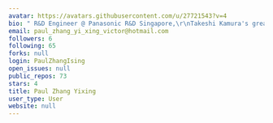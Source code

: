 ```yaml
---
avatar: https://avatars.githubusercontent.com/u/27721543?v=4
bio: " R&D Engineer @ Panasonic R&D Singapore,\r\nTakeshi Kamura's greatest fan"
email: paul_zhang_yi_xing_victor@hotmail.com
followers: 6
following: 65
forks: null
login: PaulZhangIsing
open_issues: null
public_repos: 73
stars: 4
title: Paul Zhang Yixing
user_type: User
website: null
---
```

